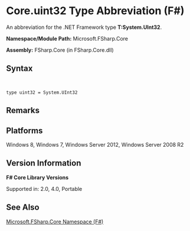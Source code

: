 # Core.uint32 Type Abbreviation (F#)

An abbreviation for the .NET Framework type **T:System.UInt32**.

**Namespace/Module Path:** Microsoft.FSharp.Core

**Assembly:** FSharp.Core (in FSharp.Core.dll)


## Syntax


```


type uint32 = System.UInt32

```



## Remarks

## Platforms
Windows 8, Windows 7, Windows Server 2012, Windows Server 2008 R2


## Version Information
**F# Core Library Versions**

Supported in: 2.0, 4.0, Portable




## See Also
[Microsoft.FSharp.Core Namespace &#40;F&#35;&#41;](Microsoft.FSharp.Core+Namespace+%28FSharp%29.md)

